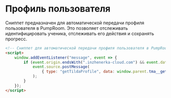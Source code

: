 # Профиль пользователя

Сниппет предназначен для автоматической передачи профиля пользователя в PumpRoom.
Это позволяет отслеживать идентифицировать ученика, отслеживать его действия и сохранять прогресс.


```html
<!-- Сниппет для автоматической передачи профиля пользователя в PumpRoom -->
<script>
    window.addEventListener("message", event => {
        if (event.origin.endsWith(".inzhenerka-cloud.com") && event.data?.type === "getTildaProfile") {
            event.source.postMessage(
                { type: "getTildaProfile", data: window.parent.tma__getProfileObjFromLS() }, event.origin
            );
        }
    });
</script>
```
